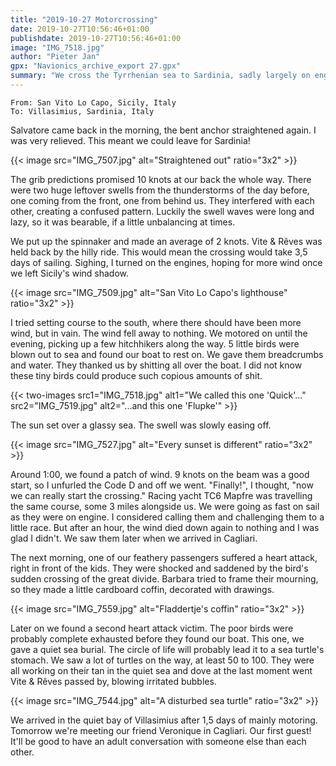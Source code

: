 ```yaml
---
title: "2019-10-27 Motorcrossing"
date: 2019-10-27T10:56:46+01:00
publishdate: 2019-10-27T10:56:46+01:00
image: "IMG_7518.jpg"
author: "Pieter Jan"
gpx: "Navionics_archive_export 27.gpx"
summary: "We cross the Tyrrhenian sea to Sardinia, sadly largely on engine."
---
```


`From: San Vito Lo Capo, Sicily, Italy`<br/>
`To: Villasimius, Sardinia, Italy`

Salvatore came back in the morning, the bent anchor straightened again. I was very relieved. This meant we could leave for Sardinia!

{{< image src="IMG_7507.jpg" alt="Straightened out" ratio="3x2" >}}

The grib predictions promised 10 knots at our back the whole way. There were two huge leftover swells from the thunderstorms of the day before, one coming from the front, one from behind us. They interfered with each other, creating a confused pattern. Luckily the swell waves were long and lazy, so it was bearable, if a little unbalancing at times.

We put up the spinnaker and made an average of 2 knots. Vite & Rêves was held back by the hilly ride. This would mean the crossing would take 3,5 days of sailing. Sighing, I turned on the engines, hoping for more wind once we left Sicily's wind shadow.

{{< image src="IMG_7509.jpg" alt="San Vito Lo Capo's lighthouse" ratio="3x2" >}}

I tried setting course to the south, where there should have been more wind, but in vain. The wind fell away to nothing. We motored on until the evening, picking up a few hitchhikers along the way. 5 little birds were blown out to sea and found our boat to rest on. We gave them breadcrumbs and water. They thanked us by shitting all over the boat. I did not know these tiny birds could produce such copious amounts of shit.

{{< two-images src1="IMG_7518.jpg" alt1="We called this one 'Quick'..." src2="IMG_7519.jpg" alt2="...and this one 'Flupke'" >}}

The sun set over a glassy sea. The swell was slowly easing off.

{{< image src="IMG_7527.jpg" alt="Every sunset is different" ratio="3x2" >}}

Around 1:00, we found a patch of wind. 9 knots on the beam was a good start, so I unfurled the Code D and off we went. "Finally!", I thought, "now we can really start the crossing." Racing yacht TC6 Mapfre was travelling the same course, some 3 miles alongside us. We were going as fast on sail as they were on engine. I considered calling them and challenging them to a little race. But after an hour, the wind died down again to nothing and I was glad I didn't. We saw them later when we arrived in Cagliari.

The next morning, one of our feathery passengers suffered a heart attack, right in front of the kids. They were shocked and saddened by the bird's sudden crossing of the great divide. Barbara tried to frame their mourning, so they made a little cardboard coffin, decorated with drawings.

{{< image src="IMG_7559.jpg" alt="Fladdertje's coffin" ratio="3x2" >}}

Later on we found a second heart attack victim. The poor birds were probably complete exhausted before they found our boat. This one, we gave a quiet sea burial. The circle of life will probably lead it to a sea turtle's stomach. We saw a lot of turtles on the way, at least 50 to 100. They were all working on their tan in the quiet sea and dove at the last moment went Vite & Rêves passed by, blowing irritated bubbles.

{{< image src="IMG_7544.jpg" alt="A disturbed sea turtle" ratio="3x2" >}}

We arrived in the quiet bay of Villasimius after 1,5 days of mainly motoring. Tomorrow we're meeting our friend Veronique in Cagliari. Our first guest! It'll be good to have an adult conversation with someone else than each other.
